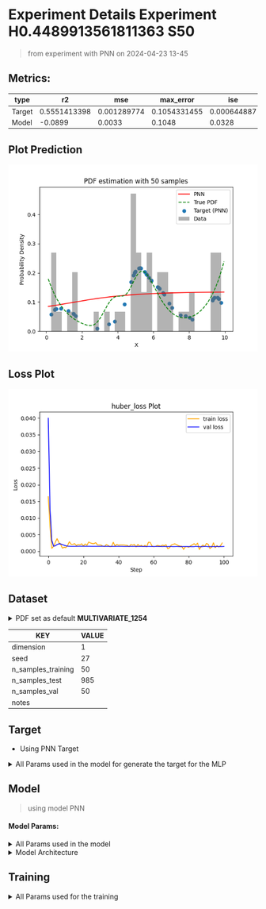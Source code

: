 # Experiment Details Experiment  H0.4489913561811363 S50
> from experiment with PNN
> on 2024-04-23 13-45
## Metrics:
                                                                                                  
| type   | r2           | mse         | max_error    | ise         | kl           | evs          |
|--------|--------------|-------------|--------------|-------------|--------------|--------------|
| Target | 0.5551413398 | 0.001289774 | 0.1054331455 | 0.000644887 | 0.0560670258 | 0.5729628644 |
| Model  | -0.0899      | 0.0033      | 0.1048       | 0.0328      | 0.1521       | 0.0598       |
                                                                                                  
## Plot Prediction

<img src="pdf_ebb47eb6.png">

## Loss Plot

<img src="loss_ebb47eb6.png">

## Dataset

<details><summary>PDF set as default <b>MULTIVARIATE_1254</b></summary>

#### Dimension 1
                                      
| type        | rate | weight |      |
|-------------|------|--------|------|
| exponential | 1    | 0.2    |      |
| logistic    | 4    | 0.8    | 0.25 |
| logistic    | 5.5  | 0.7    | 0.3  |
| exponential | -1   | 0.25   | -10  |
                                      
</details>
                              
| KEY                | VALUE |
|--------------------|-------|
| dimension          | 1     |
| seed               | 27    |
| n_samples_training | 50    |
| n_samples_test     | 985   |
| n_samples_val      | 50    |
| notes              |       |
                              
## Target
- Using PNN Target
<details><summary>All Params used in the model for generate the target for the MLP </summary>

                            
| KEY | VALUE              |
|-----|--------------------|
| h   | 0.4489913561811363 |
                            
</details>

## Model
> using model PNN
#### Model Params:
<details><summary>All Params used in the model </summary>

                                                                                                  
| KEY             | VALUE                                                                        |
|-----------------|------------------------------------------------------------------------------|
| dropout         | 0.0                                                                          |
| hidden_layer    | [(26, Sigmoid()), (26, Tanh()), (24, Sigmoid()), (50, Tanh()), (34, ReLU())] |
| last_activation | lambda                                                                       |
                                                                                                  
</details>

<details><summary>Model Architecture </summary>

LitModularNN(
  (neural_netowrk_modular): NeuralNetworkModular(
    (dropout): Dropout(p=0.0, inplace=False)
    (output_layer): Linear(in_features=34, out_features=1, bias=True)
    (last_activation): AdaptiveSigmoid(
      (sigmoid): Sigmoid()
    )
    (layers): ModuleList(
      (0): Linear(in_features=1, out_features=26, bias=True)
      (1): Linear(in_features=26, out_features=26, bias=True)
      (2): Linear(in_features=26, out_features=24, bias=True)
      (3): Linear(in_features=24, out_features=50, bias=True)
      (4): Linear(in_features=50, out_features=34, bias=True)
      (5): AdaptiveSigmoid(
        (sigmoid): Sigmoid()
      )
    )
    (activation): ModuleList(
      (0): Sigmoid()
      (1): Tanh()
      (2): Sigmoid()
      (3): Tanh()
      (4): ReLU()
    )
  )
)
</details>

## Training
<details><summary>All Params used for the training </summary>

                                        
| KEY           | VALUE                |
|---------------|----------------------|
| epochs        | 100                  |
| batch_size    | 10                   |
| loss_type     | huber_loss           |
| optimizer     | RMSprop              |
| learning_rate | 0.000625561910265068 |
                                        
</details>

